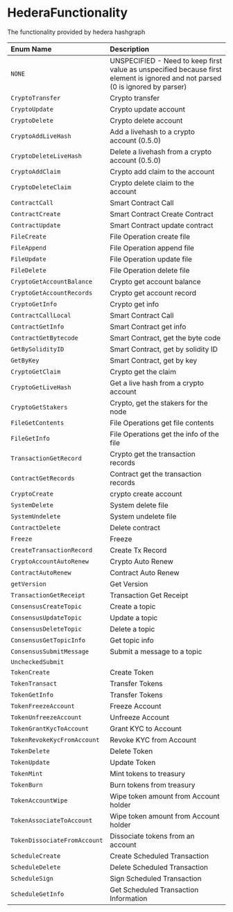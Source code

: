# HederaFunctionality

The functionality provided by hedera hashgraph

| Enum Name | Description |
| :--- | :--- |
| `NONE` | UNSPECIFIED - Need to keep first value as unspecified because first element is ignored and not parsed \(0 is ignored by parser\) |
| `CryptoTransfer` | Crypto transfer |
| `CryptoUpdate` | Crypto update account |
| `CryptoDelete` | Crypto delete account |
| `CryptoAddLiveHash` | Add a livehash to a crypto account \(0.5.0\) |
| `CryptoDeleteLiveHash` | Delete a livehash from a crypto account \(0.5.0\) |
| `CryptoAddClaim` | Crypto add claim to the account |
| `CryptoDeleteClaim` | Crypto delete claim to the account |
| `ContractCall` | Smart Contract Call |
| `ContractCreate` | Smart Contract Create Contract |
| `ContractUpdate` | Smart Contract update contract |
| `FileCreate` | File Operation create file |
| `FileAppend` | File Operation append file |
| `FileUpdate` | File Operation update file |
| `FileDelete` | File Operation delete file |
| `CryptoGetAccountBalance` | Crypto get account balance |
| `CryptoGetAccountRecords` | Crypto get account record |
| `CryptoGetInfo` | Crypto get info |
| `ContractCallLocal` | Smart Contract Call |
| `ContractGetInfo` | Smart Contract get info |
| `ContractGetBytecode` | Smart Contract, get the byte code |
| `GetBySolidityID` | Smart Contract, get by solidity ID |
| `GetByKey` | Smart Contract, get by key |
| `CryptoGetClaim` | Crypto get the claim |
| `CryptoGetLiveHash` | Get a live hash from a crypto account |
| `CryptoGetStakers` | Crypto, get the stakers for the node |
| `FileGetContents` | File Operations get file contents |
| `FileGetInfo` | File Operations get the info of the file |
| `TransactionGetRecord` | Crypto get the transaction records |
| `ContractGetRecords` | Contract get the transaction records |
| `CryptoCreate` | crypto create account |
| `SystemDelete` | System delete file |
| `SystemUndelete` | System undelete file |
| `ContractDelete` | Delete contract |
| `Freeze` | Freeze |
| `CreateTransactionRecord` | Create Tx Record |
| `CryptoAccountAutoRenew` | Crypto Auto Renew |
| `ContractAutoRenew` | Contract Auto Renew |
| `getVersion` | Get Version |
| `TransactionGetReceipt` | Transaction Get Receipt |
| `ConsensusCreateTopic` | Create a topic |
| `ConsensusUpdateTopic` | Update a topic |
| `ConsensusDeleteTopic` | Delete a topic |
| `ConsensusGetTopicInfo` | Get topic info |
| `ConsensusSubmitMessage` | Submit a message to a topic |
| `UncheckedSubmit` |  |
| `TokenCreate` | Create Token |
| `TokenTransact` | Transfer Tokens |
| `TokenGetInfo` | Transfer Tokens |
| `TokenFreezeAccount` | Freeze Account |
| `TokenUnfreezeAccount` | Unfreeze Account |
| `TokenGrantKycToAccount` | Grant KYC to Account |
| `TokenRevokeKycFromAccount` | Revoke KYC from Account |
| `TokenDelete` | Delete Token |
| `TokenUpdate` | Update Token |
| `TokenMint` | Mint tokens to treasury |
| `TokenBurn` | Burn tokens from treasury |
| `TokenAccountWipe` | Wipe token amount from Account holder |
| `TokenAssociateToAccount` | Wipe token amount from Account holder |
| `TokenDissociateFromAccount` | Dissociate tokens from an account |
| `ScheduleCreate` | Create Scheduled Transaction |
| `ScheduleDelete` | Delete Scheduled Transaction |
| `ScheduleSign` | Sign Scheduled Transaction |
| `ScheduleGetInfo` | Get Scheduled Transaction Information |



